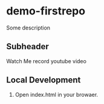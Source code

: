 # demo-firstrepo

Some description

## Subheader 
Watch Me 
record youtube video

## Local Development

1. Open index.html in your browaer.
